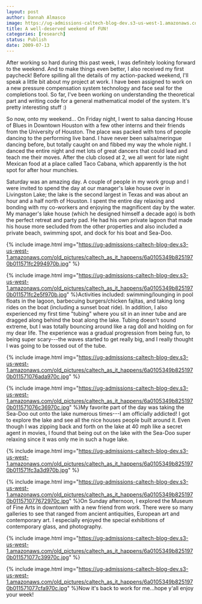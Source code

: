 ```yaml
---
layout: post
author: Dannah Almasco
image: https://ug-admissions-caltech-blog-dev.s3-us-west-1.amazonaws.com/old_pictures/caltech_as_it_happens/6a0105349b8251970b011571074d75970c.jpg
title: A well-deserved weekend of FUN!
categories: [research]
status: Publish
date: 2009-07-13
---
```



After working so hard during this past week, I was definitely looking forward to the weekend. And to make things even better, I also received my first paycheck!
Before spilling all the details of my action-packed weekend, I'll speak a little bit about my project at work. I have been assigned to work on a new pressure compensation system technology and face seal for the completions tool. So far, I've been working on understanding the theoretical part and writing code for a general mathematical model of the system. It's pretty interesting stuff :)

So now, onto my weekend... 
On Friday night, I went to salsa dancing House of Blues in Downtown Houston with a few other interns and their friends from the University of Houston. The place was packed with tons of people dancing to the performing live band. I have never been salsa/meringue dancing before, but totally caught on and fibbed my way the whole night. I danced the entire night and met lots of great dancers that could lead and teach me their moves. After the club closed at 2, we all went for late night Mexican food at a place called Taco Cabana, which apparently is the hot spot for after hour munchies.

Saturday was an amazing day. A couple of people in my work group and I were invited to spend the day at our manager's lake house over in Livingston Lake; the lake is the second largest in Texas and was about an hour and a half north of Houston. I spent the entire day relaxing and bonding with my co-workers and enjoying the magnificent day by the water. My manager's lake house (which he designed himself a decade ago) is both the perfect retreat and party pad. He had his own private lagoon that made his house more secluded from the other properties and also included a private beach, swimming spot, and dock for his boat and Sea-Doo. 


{% include image.html img="https://ug-admissions-caltech-blog-dev.s3-us-west-1.amazonaws.com/old_pictures/caltech_as_it_happens/6a0105349b8251970b011571fc2994970b.jpg" %}

{% include image.html img="https://ug-admissions-caltech-blog-dev.s3-us-west-1.amazonaws.com/old_pictures/caltech_as_it_happens/6a0105349b8251970b011571fc2e5f970b.jpg" %}Activities included: swimming/lounging in pool floats in the lagoon, barbecuing burgers/chicken fajitas, and taking long rides on the boat (including a sunset boat ride). In addition, I also experienced my first time "tubing" where you sit in an inner tube and are dragged along behind the boat along the lake. Tubing doesn't sound extreme, but I was totally bouncing around like a rag doll and holding on for my dear life. The experience was a gradual progression from being fun, to being super scary---the waves started to get really big, and I really thought I was going to be tossed out of the tube. 


{% include image.html img="https://ug-admissions-caltech-blog-dev.s3-us-west-1.amazonaws.com/old_pictures/caltech_as_it_happens/6a0105349b8251970b011571076ada970c.jpg" %}

{% include image.html img="https://ug-admissions-caltech-blog-dev.s3-us-west-1.amazonaws.com/old_pictures/caltech_as_it_happens/6a0105349b8251970b011571076c36970c.jpg" %}My favorite part of the day was taking the Sea-Doo out onto the lake numerous times---I am officially addicted! I got to explore the lake and see all the nice houses people built around it. Even though I was zipping back and forth on the lake at 40 mph like a secret agent in movies, I found that being out on the lake with the Sea-Doo super relaxing since it was only me in such a huge lake. 


{% include image.html img="https://ug-admissions-caltech-blog-dev.s3-us-west-1.amazonaws.com/old_pictures/caltech_as_it_happens/6a0105349b8251970b011571fc3a3d970b.jpg" %}

{% include image.html img="https://ug-admissions-caltech-blog-dev.s3-us-west-1.amazonaws.com/old_pictures/caltech_as_it_happens/6a0105349b8251970b011571077672970c.jpg" %}On Sunday afternoon, I explored the Museum of Fine Arts in downtown with a new friend from work. There were so many galleries to see that ranged from ancient antiquities, European art and contemporary art. I especially enjoyed the special exhibitions of contemporary glass, and photography.


{% include image.html img="https://ug-admissions-caltech-blog-dev.s3-us-west-1.amazonaws.com/old_pictures/caltech_as_it_happens/6a0105349b8251970b011571077c39970c.jpg" %}

{% include image.html img="https://ug-admissions-caltech-blog-dev.s3-us-west-1.amazonaws.com/old_pictures/caltech_as_it_happens/6a0105349b8251970b011571077cfa970c.jpg" %}Now it's back to work for me...hope y'all enjoy your week!

